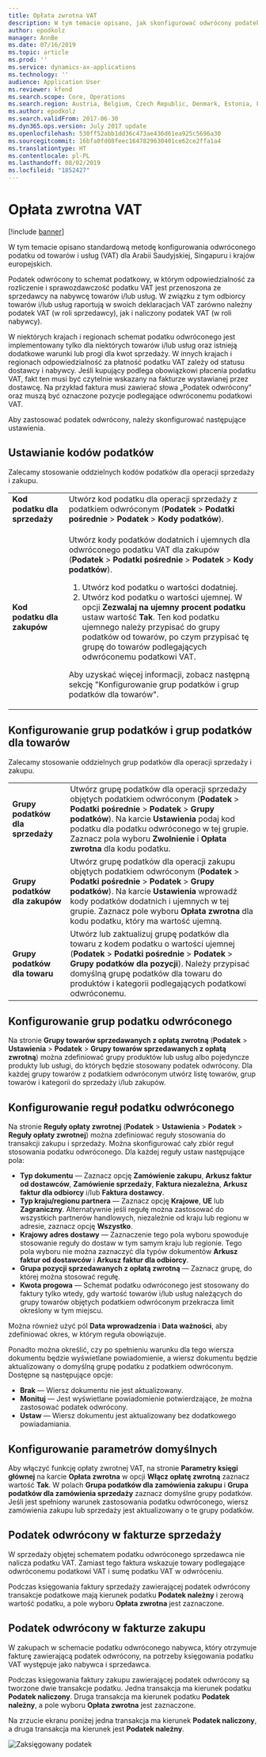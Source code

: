 ```yaml
---
title: Opłata zwrotna VAT
description: W tym temacie opisano, jak skonfigurować odwrócony podatek od towarów i usług (VAT) dla krajów europejskich i Arabii Saudyjskiej i Singapurze.
author: epodkolz
manager: AnnBe
ms.date: 07/16/2019
ms.topic: article
ms.prod: ''
ms.service: dynamics-ax-applications
ms.technology: ''
audience: Application User
ms.reviewer: kfend
ms.search.scope: Core, Operations
ms.search.region: Austria, Belgium, Czech Republic, Denmark, Estonia, Finland, France, Germany, Hungary, Ireland, Italy, Latvia, Lithuania, Netherlands, Poland, Saudi Arabia, Spain, Sweden, United Kingdom, Singapore
ms.author: epodkolz
ms.search.validFrom: 2017-06-30
ms.dyn365.ops.version: July 2017 update
ms.openlocfilehash: 530ff52abb1dd36c473ae436d61ea925c5696a30
ms.sourcegitcommit: 16bfa0fd08feec1647829630401ce62ce2ffa1a4
ms.translationtype: HT
ms.contentlocale: pl-PL
ms.lasthandoff: 08/02/2019
ms.locfileid: "1852427"
---
```

# <a name="reverse-charge-vat"></a>Opłata zwrotna VAT


[!include [banner](../includes/banner.md)]


W tym temacie opisano standardową metodę konfigurowania odwróconego podatku od towarów i usług (VAT) dla Arabii Saudyjskiej, Singapuru i krajów europejskich.

Podatek odwrócony to schemat podatkowy, w którym odpowiedzialność za rozliczenie i sprawozdawczość podatku VAT jest przenoszona ze sprzedawcy na nabywcę towarów i/lub usług. W związku z tym odbiorcy towarów i/lub usług raportują w swoich deklaracjach VAT zarówno należny podatek VAT (w roli sprzedawcy), jak i naliczony podatek VAT (w roli nabywcy).

W niektórych krajach i regionach schemat podatku odwróconego jest implementowany tylko dla niektórych towarów i/lub usług oraz istnieją dodatkowe warunki lub progi dla kwot sprzedaży. W innych krajach i regionach odpowiedzialność za płatność podatku VAT zależy od statusu dostawcy i nabywcy. Jeśli kupujący podlega obowiązkowi płacenia podatku VAT, fakt ten musi być czytelnie wskazany na fakturze wystawianej przez dostawcę. Na przykład faktura musi zawierać słowa „Podatek odwrócony” oraz muszą być oznaczone pozycje podlegające odwróconemu podatkowi VAT. 

Aby zastosować podatek odwrócony, należy skonfigurować następujące ustawienia.

## <a name="set-up-sales-tax-codes"></a>Ustawianie kodów podatków
Zalecamy stosowanie oddzielnych kodów podatków dla operacji sprzedaży i zakupu.

<table>
<body>
<tr>
<td><strong>Kod podatku dla sprzedaży</strong></td>
<td>Utwórz kod podatku dla operacji sprzedaży z podatkiem odwróconym (<strong>Podatek</strong> &gt; <strong>Podatki pośrednie</strong> &gt; <strong>Podatek</strong> &gt; <strong>Kody podatków</strong>).
</td>
</tr>
<tr>
<td><strong>Kod podatku dla zakupów</strong></td>
<td><p>Utwórz kody podatków dodatnich i ujemnych dla odwróconego podatku VAT dla zakupów (<strong>Podatek</strong> &gt; <strong>Podatki pośrednie</strong> &gt; <strong>Podatek</strong> &gt; <strong>Kody podatków</strong>).</p>
<ol>
<li>Utwórz kod podatku o wartości dodatniej.</li>
<li>Utwórz kod podatku o wartości ujemnej. W opcji <strong>Zezwalaj na ujemny procent podatku</strong> ustaw wartość <strong>Tak</strong>.
Ten kod podatku ujemnego należy przypisać do grupy podatków od towarów, po czym przypisać tę grupę do towarów podlegających odwróconemu podatkowi VAT.</li>
</ol>
<p>Aby uzyskać więcej informacji, zobacz następną sekcję &quot;Konfigurowanie grup podatków i grup podatków dla towarów&quot;.</p>
</td>
</tr>
</tbody>
</table>

## <a name="set-up-sales-tax-groups-and-item-sales-tax-groups"></a>Konfigurowanie grup podatków i grup podatków dla towarów
Zalecamy stosowanie oddzielnych grup podatków dla operacji sprzedaży i zakupu.

<table>
<tr>
<td><strong>Grupy podatków dla sprzedaży</strong></td>
<td>Utwórz grupę podatków dla operacji sprzedaży objętych podatkiem odwróconym (<strong>Podatek</strong> &gt; <strong>Podatki pośrednie</strong> &gt; <strong>Podatek</strong> &gt; <strong>Grupy podatków</strong>). Na karcie <strong>Ustawienia</strong> podaj kod podatku dla podatku odwróconego w tej grupie. Zaznacz pola wyboru <strong>Zwolnienie</strong> i <strong>Opłata zwrotna</strong> dla kodu podatku.</td>
</tr>
<tr>
<td><strong>Grupy podatków dla zakupów</strong></td>
<td>Utwórz grupę podatków dla operacji zakupu objętych podatkiem odwróconym (<strong>Podatek</strong> &gt; <strong>Podatki pośrednie</strong> &gt; <strong>Podatek</strong> &gt; <strong>Grupy podatków</strong>). Na karcie <strong>Ustawienia</strong> wprowadź kody podatków dodatnich i ujemnych w tej grupie. Zaznacz pole wyboru <strong>Opłata zwrotna</strong> dla kodu podatku, który ma wartość ujemną.</td>
</tr>
<tr>
<td><strong>Grupy podatków dla towaru</strong></td>
<td>Utwórz lub zaktualizuj grupę podatków dla towaru z kodem podatku o wartości ujemnej (<strong>Podatek</strong> &gt; <strong>Podatki pośrednie</strong> &gt; <strong>Podatek</strong> &gt; <strong>Grupy podatków dla pozycji</strong>). Należy przypisać domyślną grupę podatków dla towaru do produktów i kategorii podlegających podatkowi odwróconemu.</td>
</tr>
</table>

## <a name="set-up-reverse-charge-groups"></a>Konfigurowanie grup podatku odwróconego
Na stronie **Grupy towarów sprzedawanych z opłatą zwrotną** (**Podatek** &gt; **Ustawienia** &gt; **Podatek** &gt; **Grupy towarów sprzedawanych z opłatą zwrotną**) można zdefiniować grupy produktów lub usług albo pojedyncze produkty lub usługi, do których będzie stosowany podatek odwrócony. Dla każdej grupy towarów z podatkiem odwróconym utwórz listę towarów, grup towarów i kategorii do sprzedaży i/lub zakupów.

## <a name="set-up-reverse-charge-rules"></a>Konfigurowanie reguł podatku odwróconego
Na stronie **Reguły opłaty zwrotnej** (**Podatek** &gt; **Ustawienia** &gt; **Podatek** &gt; **Reguły opłaty zwrotnej**) można zdefiniować reguły stosowania do transakcji zakupu i sprzedaży. Można skonfigurować cały zbiór reguł stosowania podatku odwróconego. Dla każdej reguły ustaw następujące pola:

- **Typ dokumentu** — Zaznacz opcję **Zamówienie zakupu**, **Arkusz faktur od dostawców**, **Zamówienie sprzedaży**, **Faktura niezależna**, **Arkusz faktur dla odbiorcy** i/lub **Faktura dostawcy**.
- **Typ kraju/regionu partnera** — Zaznacz opcję **Krajowe**, **UE** lub **Zagraniczny**. Alternatywnie jeśli regułę można zastosować do wszystkich partnerów handlowych, niezależnie od kraju lub regionu w adresie, zaznacz opcję **Wszystko**.
- **Krajowy adres dostawy** — Zaznaczenie tego pola wyboru spowoduje stosowanie reguły do dostaw w tym samym kraju lub regionie. Tego pola wyboru nie można zaznaczyć dla typów dokumentów **Arkusz faktur od dostawców** i **Arkusz faktur dla odbiorcy**.
- **Grupa pozycji sprzedawanych z opłatą zwrotną** — Zaznacz grupę, do której można stosować regułę.
- **Kwota progowa** — Schemat podatku odwróconego jest stosowany do faktury tylko wtedy, gdy wartość towarów i/lub usług należących do grupy towarów objętych podatkiem odwróconym przekracza limit określony w tym miejscu.

Można również użyć pól **Data wprowadzenia** i **Data ważności**, aby zdefiniować okres, w którym reguła obowiązuje.

Ponadto można określić, czy po spełnieniu warunku dla tego wiersza dokumentu będzie wyświetlane powiadomienie, a wiersz dokumentu będzie aktualizowany o domyślną grupę podatku z podatkiem odwróconym. Dostępne są następujące opcje:

- **Brak** — Wiersz dokumentu nie jest aktualizowany.
- **Monituj** — Jest wyświetlane powiadomienie potwierdzające, że można zastosować podatek odwrócony.
- **Ustaw** — Wiersz dokumentu jest aktualizowany bez dodatkowego powiadamiania.

## <a name="set-up-default-parameters"></a>Konfigurowanie parametrów domyślnych
Aby włączyć funkcję opłaty zwrotnej VAT, na stronie **Parametry księgi głównej** na karcie **Opłata zwrotna** w opcji **Włącz opłatę zwrotną** zaznacz wartość **Tak**. W polach **Grupa podatków dla zamówienia zakupu** i **Grupa podatków dla zamówienia sprzedaży** zaznacz domyślne grupy podatków. Jeśli jest spełniony warunek zastosowania podatku odwróconego, wiersz zamówienia zakupu lub sprzedaży jest aktualizowany o te grupy podatków.

## <a name="reverse-charge-on-a-sales-invoice"></a>Podatek odwrócony w fakturze sprzedaży
W sprzedaży objętej schematem podatku odwróconego sprzedawca nie nalicza podatku VAT. Zamiast tego faktura wskazuje towary podlegające odwróconemu podatkowi VAT i sumę podatku VAT w odwróceniu.

Podczas księgowania faktury sprzedaży zawierającej podatek odwrócony transakcje podatkowe mają kierunek podatku **Podatek należny** i zerową wartość podatku, a pole wyboru **Opłata zwrotna** jest zaznaczone.

## <a name="reverse-charge-on-a-purchase-invoice"></a>Podatek odwrócony w fakturze zakupu
W zakupach w schemacie podatku odwróconego nabywca, który otrzymuje fakturę zawierającą podatek odwrócony, na potrzeby księgowania podatku VAT występuje jako nabywca i sprzedawca.

Podczas księgowania faktury zakupu zawierającej podatek odwrócony są tworzone dwie transakcje podatku. Jedna transakcja ma kierunek podatku **Podatek naliczony**. Druga transakcja ma kierunek podatku **Podatek należny**, a pole wyboru **Opłata zwrotna** jest zaznaczone.

Na zrzucie ekranu poniżej jedna transakcja ma kierunek **Podatek naliczony**, a druga transakcja ma kierunek jest **Podatek należny**. 

![Zaksięgowany podatek](media/apac-sau-posted-sales-tax.png)
